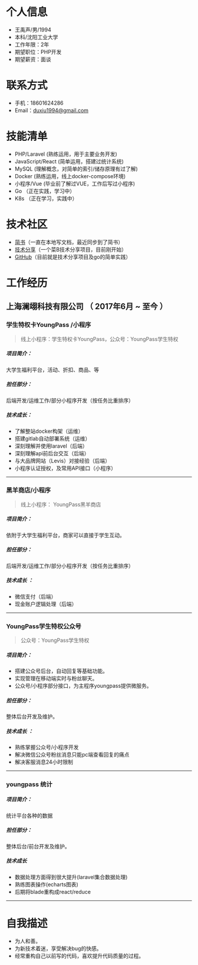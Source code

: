 # 

# 个人信息

 - 王禹声/男/1994 
 - 本科/沈阳工业大学 
 - 工作年限：2年
 - 期望职位：PHP开发
 - 期望薪资：面谈


# 联系方式
- 手机：18601624286
- Email：duxiu1994@gmail.com


# 技能清单
- PHP/Laravel               (熟练运用，用于主要业务开发)
- JavaScript/React    	(简单运用，搭建过统计系统)
- MySQL		      	(理解概念，对简单的索引/储存原理有过了解)
- Docker			(熟练运用，线上docker-compose环境)
- 小程序/Vue	     (毕业前了解过VUE，工作后写过小程序)
- Go			   （正在实践，学习中）
- K8s			   （正在学习，实践中）

# 技术社区
- [简书](https://www.jianshu.com/u/56ff4ab2f095)（一直在本地写文档，最近同步到了简书）
- [技术分享](https://github.com/phpandgo-share/caibi-share)（一个菜B技术分享项目，目前刚开始）
- [GitHub](https://github.com/yushengbuilder?tab=repositories)（目前就是技术分享项目及go的简单实践）


     
    
# 工作经历

## 上海澜翊科技有限公司 （ 2017年6月 ~ 至今 ）
### 学生特权卡YoungPass /小程序
>线上小程序：学生特权卡YoungPass，公众号：YoungPass学生特权

   ##### 项目简介：
   大学生福利平台，活动、折扣、商品、等	
   ##### 担任部分：
   后端开发/运维工作/部分小程序开发（按任务比重排序）
   ##### 技术成长：
- 了解整站docker构架（运维）
- 搭建gitlab自动部署系统（运维）
- 深刻理解并使用laravel（后端）
- 深刻理解api前后台交互（后端）
- 与大品牌网站（Levis）对接经验（后端）
- 小程序认证授权，及常用API接口（小程序）

---

###  黑羊商店/小程序
>线上小程序： YoungPass黑羊商店


##### 项目简介：
依附于大学生福利平台，商家可以直接于学生互动。
##### 担任部分：
后端开发/运维工作/部分小程序开发（按任务比重排序）
##### 技术成长 ：
- 微信支付（后端）
- 现金账户逻辑处理（后端）
---
### YoungPass学生特权公众号
> 公众号：YoungPass学生特权
##### 项目简介：
- 搭建公众号后台，自动回复等基础功能。
- 实现管理在移动端实时与粉丝聊天。
- 公众号/小程序部分接口，为主程序youngpass提供微服务。
##### 担任部分：
整体后台开发及维护。
##### 技术成长  ：		
- 熟练掌握公众号/小程序开发
- 解决微信公众号粉丝消息只能pc端查看回复的痛点
- 解决客服消息24小时限制
----
### youngpass 统计
##### 项目简介：
统计平台各种的数据
##### 担任部分：
整体后台/前台开发及维护。
##### 技术成长  		
- 数据处理方面得到很大提升(laravel集合数据处理)
- 熟练图表操作(echarts图表)
- 后期将blade重构成react/reduce
---      
# 自我描述  
- 为人和善。
- 为新技术着迷，享受解决bug的快感。
- 经常重构自己以前写的代码，喜欢提升代码质量的过程。

      

